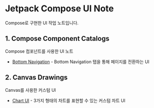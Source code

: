 # Jetpack Compose UI Note
Compose로 구현한 UI 작업 노트입니다. 

## 1. Compose Component Catalogs
Compose 컴포넌트를 사용한 UI 노트
- [Bottom Navigation](app/src/main/java/com/woogear/compose_note/ui/navigation/NavGraph.kt) - Bottom Navigation 탭을 통해 페이지를 전환하는 UI

## 2. Canvas Drawings
Canvas를 사용한 커스텀 UI 
- [Chart UI](app/src/main/java/com/woogear/compose_note/ui/screen/canvas/chart/ChartScreen.kt) - 3가지 형태의 차트를 표현할 수 있는 커스텀 차트 UI
